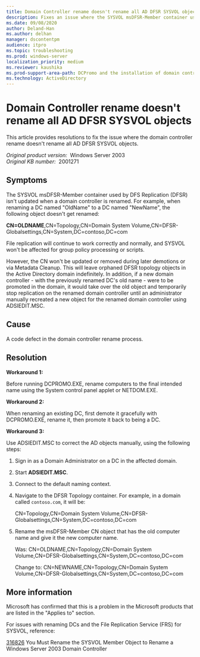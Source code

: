```yaml
---
title: Domain Controller rename doesn't rename all AD DFSR SYSVOL objects
description: Fixes an issue where the SYSVOL msDFSR-Member container used by DFS Replication isn't updated.
ms.date: 09/08/2020
author: Deland-Han
ms.author: delhan
manager: dscontentpm
audience: itpro
ms.topic: troubleshooting
ms.prod: windows-server
localization_priority: medium
ms.reviewer: kaushika
ms.prod-support-area-path: DCPromo and the installation of domain controllers
ms.technology: ActiveDirectory
---
```

# Domain Controller rename doesn't rename all AD DFSR SYSVOL objects

This article provides resolutions to fix the issue where the domain controller rename doesn't rename all AD DFSR SYSVOL objects.

_Original product version:_ &nbsp;Windows Server 2003  
_Original KB number:_ &nbsp;2001271

## Symptoms

The SYSVOL msDFSR-Member container used by DFS Replication (DFSR) isn't updated when a domain controller is renamed. For example, when renaming a DC named "OldName" to a DC named "NewName", the following object doesn't get renamed:

 **CN=OLDNAME**,CN=Topology,CN=Domain System Volume,CN=DFSR-Globalsettings,CN=System,DC=contoso,DC=com  

File replication will continue to work correctly and normally, and SYSVOL won't be affected for group policy processing or scripts.

However, the CN won't be updated or removed during later demotions or via Metadata Cleanup. This will leave orphaned DFSR topology objects in the Active Directory domain indefinitely. In addition, if a new domain controller - with the previously renamed DC's old name - were to be promoted in the domain, it would take over the old object and temporarily stop replication on the renamed domain controller until an administrator manually recreated a new object for the renamed domain controller using ADSIEDIT.MSC.

## Cause

A code defect in the domain controller rename process.

## Resolution

**Workaround 1:**  

Before running DCPROMO.EXE, rename computers to the final intended name using the System control panel applet or NETDOM.EXE.

 **Workaround 2:**  

When renaming an existing DC, first demote it gracefully with DCPROMO.EXE, rename it, then promote it back to being a DC.

 **Workaround 3:**  

Use ADSIEDIT.MSC to correct the AD objects manually, using the following steps:
1. Sign in as a Domain Administrator on a DC in the affected domain.
2. Start **ADSIEDIT.MSC**.
3. Connect to the default naming context.
4. Navigate to the DFSR Topology container. For example, in a domain called `contoso.com`, it will be:

    CN=Topology,CN=Domain System Volume,CN=DFSR-Globalsettings,CN=System,DC=contoso,DC=com

5. Rename the msDFSR-Member CN object that has the old computer name and give it the new computer name.

    Was: CN=OLDNAME,CN=Topology,CN=Domain System Volume,CN=DFSR-Globalsettings,CN=System,DC=contoso,DC=com
    
    Change to: CN=NEWNAME,CN=Topology,CN=Domain System Volume,CN=DFSR-Globalsettings,CN=System,DC=contoso,DC=com

## More information

Microsoft has confirmed that this is a problem in the Microsoft products that are listed in the "Applies to" section.

For issues with renaming DCs and the File Replication Service (FRS) for SYSVOL, reference:

 [316826](https://support.microsoft.com/kb/316826) You Must Rename the SYSVOL Member Object to Rename a Windows Server 2003 Domain Controller
